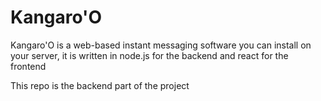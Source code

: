 # Kangaro'O

Kangaro'O is a web-based instant messaging software you can install on your server, it is written in node.js for the backend and react for the frontend

This repo is the backend part of the project

